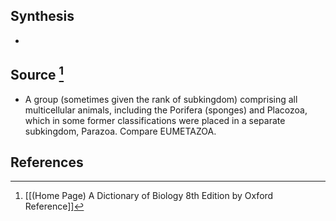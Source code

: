 ## Synthesis
- 
## Source [^1]
- A group (sometimes given the rank of subkingdom) comprising all multicellular animals, including the Porifera (sponges) and Placozoa, which in some former classifications were placed in a separate subkingdom, Parazoa. Compare EUMETAZOA.
## References

[^1]: [[(Home Page) A Dictionary of Biology 8th Edition by Oxford Reference]]